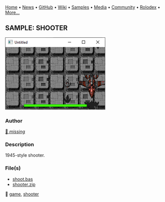 [Home](https://qb64.com) • [News](../../news.md) • [GitHub](../../github.md) • [Wiki](../../wiki.md) • [Samples](../../samples.md) • [Media](../../media.md) • [Community](../../community.md) • [Rolodex](../../rolodex.md) • [More...](../../more.md)

## SAMPLE: SHOOTER

![screenshot.png](img/screenshot.png)

### Author

[🐝 *missing*](../author-missing.md) 

### Description

1945-style shooter.

### File(s)

* [shoot.bas](src/shoot.bas)
* [shooter.zip](src/shooter.zip)

🔗 [game](../game.md), [shooter](../shooter.md)
